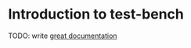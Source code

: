 # Introduction to test-bench

TODO: write [great documentation](http://jacobian.org/writing/what-to-write/)
